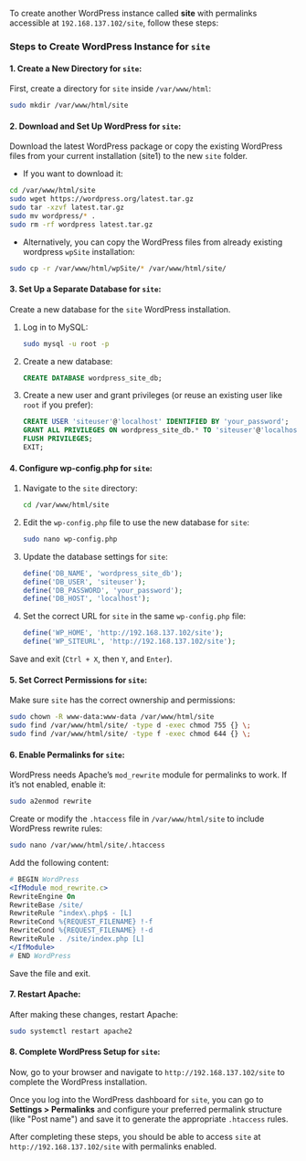 To create another WordPress instance called **site** with permalinks accessible at `192.168.137.102/site`, follow these steps:

### Steps to Create WordPress Instance for `site`

#### 1. **Create a New Directory for `site`:**

First, create a directory for `site` inside `/var/www/html`:

```bash
sudo mkdir /var/www/html/site
```

#### 2. **Download and Set Up WordPress for `site`:**

Download the latest WordPress package or copy the existing WordPress files from your current installation (site1) to the new `site` folder.

- If you want to download it:

```bash
cd /var/www/html/site
sudo wget https://wordpress.org/latest.tar.gz
sudo tar -xzvf latest.tar.gz
sudo mv wordpress/* .
sudo rm -rf wordpress latest.tar.gz
```

- Alternatively, you can copy the WordPress files from already existing wordpress  `wpSite` installation:

```bash
sudo cp -r /var/www/html/wpSite/* /var/www/html/site/
```

#### 3. **Set Up a Separate Database for `site`:**

Create a new database for the `site` WordPress installation.

1. Log in to MySQL:

   ```bash
   sudo mysql -u root -p
   ```

2. Create a new database:

   ```sql
   CREATE DATABASE wordpress_site_db;
   ```

3. Create a new user and grant privileges (or reuse an existing user like `root` if you prefer):

   ```sql
   CREATE USER 'siteuser'@'localhost' IDENTIFIED BY 'your_password';
   GRANT ALL PRIVILEGES ON wordpress_site_db.* TO 'siteuser'@'localhost';
   FLUSH PRIVILEGES;
   EXIT;
   ```

#### 4. **Configure wp-config.php for `site`:**

1. Navigate to the `site` directory:

   ```bash
   cd /var/www/html/site
   ```

2. Edit the `wp-config.php` file to use the new database for `site`:

   ```bash
   sudo nano wp-config.php
   ```

3. Update the database settings for `site`:

   ```php
   define('DB_NAME', 'wordpress_site_db');
   define('DB_USER', 'siteuser');
   define('DB_PASSWORD', 'your_password');
   define('DB_HOST', 'localhost');
   ```

4. Set the correct URL for `site` in the same `wp-config.php` file:

   ```php
   define('WP_HOME', 'http://192.168.137.102/site');
   define('WP_SITEURL', 'http://192.168.137.102/site');
   ```

Save and exit (`Ctrl + X`, then `Y`, and `Enter`).

#### 5. **Set Correct Permissions for `site`:**

Make sure `site` has the correct ownership and permissions:

```bash
sudo chown -R www-data:www-data /var/www/html/site
sudo find /var/www/html/site/ -type d -exec chmod 755 {} \;
sudo find /var/www/html/site/ -type f -exec chmod 644 {} \;
```

#### 6. **Enable Permalinks for `site`:**

WordPress needs Apache’s `mod_rewrite` module for permalinks to work. If it’s not enabled, enable it:

```bash
sudo a2enmod rewrite
```

Create or modify the `.htaccess` file in `/var/www/html/site` to include WordPress rewrite rules:

```bash
sudo nano /var/www/html/site/.htaccess
```

Add the following content:

```apache
# BEGIN WordPress
<IfModule mod_rewrite.c>
RewriteEngine On
RewriteBase /site/
RewriteRule ^index\.php$ - [L]
RewriteCond %{REQUEST_FILENAME} !-f
RewriteCond %{REQUEST_FILENAME} !-d
RewriteRule . /site/index.php [L]
</IfModule>
# END WordPress
```

Save the file and exit.

#### 7. **Restart Apache**:

After making these changes, restart Apache:

```bash
sudo systemctl restart apache2
```

#### 8. **Complete WordPress Setup for `site`:**

Now, go to your browser and navigate to `http://192.168.137.102/site` to complete the WordPress installation.

Once you log into the WordPress dashboard for `site`, you can go to **Settings > Permalinks** and configure your preferred permalink structure (like "Post name") and save it to generate the appropriate `.htaccess` rules.

After completing these steps, you should be able to access `site` at `http://192.168.137.102/site` with permalinks enabled.


